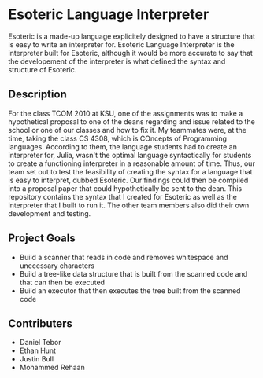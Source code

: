 # Esoteric Language Interpreter
Esoteric is a made-up language explicitely designed to have a structure that is easy to write an interpreter for. Esoteric Language Interpreter is the interpreter built for Esoteric, although it would be more accurate to say that the developement of the interpreter is what defined the syntax and structure of Esoteric.

## Description
For the class TCOM 2010 at KSU, one of the assignments was to make a hypothetical proposal to one of the deans regarding and issue related to the school or one of our classes and how to fix it. My teammates were, at the time, taking the class CS 4308, which is COncepts of Programming languages. According to them, the language students had to create an interpreter for, Julia, wasn't the optimal language syntactically for students to create a functioning interpreter in a reasonable amount of time. Thus, our team set out to test the feasibility of creating the syntax for a language that is easy to interpret, dubbed Esoteric. Our findings could then be compiled into a proposal paper that could hypothetically be sent to the dean. This repository contains the syntax that I created for Esoteric as well as the interpreter that I built to run it. The other team members also did their own development and testing.

## Project Goals
* Build a scanner that reads in code and removes whitespace and unecessary characters
* Build a tree-like data structure that is built from the scanned code and that can then be executed
* Build an executor that then executes the tree built from the scanned code

## Contributers
* Daniel Tebor
* Ethan Hunt
* Justin Bull
* Mohammed Rehaan
